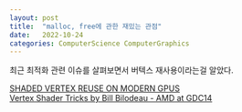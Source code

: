 ```yaml
---
layout: post
title:  "malloc, free에 관한 재밌는 관점"
date:   2022-10-24
categories: ComputerScience ComputerGraphics
---          
```


최근 최적화 관련 이슈를 살펴보면서 버텍스 재사용이라는걸 알았다.           
              
[SHADED VERTEX REUSE ON MODERN GPUS](https://interplayoflight.wordpress.com/2021/11/14/shaded-vertex-reuse-on-modern-gpus/)              
[Vertex Shader Tricks by Bill Bilodeau - AMD at GDC14](https://www.slideshare.net/DevCentralAMD/vertex-shader-tricks-bill-bilodeau)            